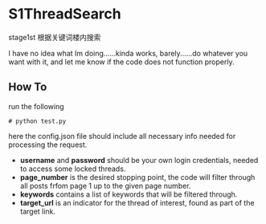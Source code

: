 # S1ThreadSearch 

stage1st 根据关键词楼内搜索

I have no idea what Im doing......kinda works, barely......do whatever you want with it, and let me know if the code does not function properly.

## How To
run the following 
```
# python test.py
```
here the config.json file should include all necessary info needed for processing the request. 

*  **username** and **password** should be your own login credentials, needed to access some locked threads.
*  **page_number** is the desired stopping point, the code will filter through all posts frfom page 1 up to the given page number.
*  **keywords** contains a list of keywords that will be filtered through.
*  **target_url** is an indicator for the thread of interest,  found as part of the target link.
